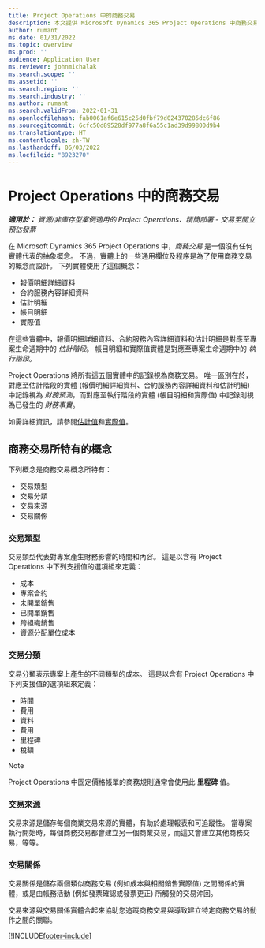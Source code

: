```yaml
---
title: Project Operations 中的商務交易
description: 本文提供 Microsoft Dynamics 365 Project Operations 中商務交易概念的概觀。
author: rumant
ms.date: 01/31/2022
ms.topic: overview
ms.prod: ''
audience: Application User
ms.reviewer: johnmichalak
ms.search.scope: ''
ms.assetid: ''
ms.search.region: ''
ms.search.industry: ''
ms.author: rumant
ms.search.validFrom: 2022-01-31
ms.openlocfilehash: fab0061af6e615c25d0fbf79d024370285dc6f86
ms.sourcegitcommit: 6cfc50d89528df977a8f6a55c1ad39d99800d9b4
ms.translationtype: HT
ms.contentlocale: zh-TW
ms.lasthandoff: 06/03/2022
ms.locfileid: "8923270"
---
```

# <a name="business-transactions-in-project-operations"></a>Project Operations 中的商務交易

_**適用於：** 資源/非庫存型案例適用的 Project Operations、精簡部署 - 交易至開立預估發票_

在 Microsoft Dynamics 365 Project Operations 中，*商務交易* 是一個沒有任何實體代表的抽象概念。 不過，實體上的一些通用欄位及程序是為了使用商務交易的概念而設計。 下列實體使用了這個概念：

- 報價明細詳細資料
- 合約服務內容詳細資料
- 估計明細
- 帳目明細
- 實際值

在這些實體中，報價明細詳細資料、合約服務內容詳細資料和估計明細是對應至專案生命週期中的 *估計階段*。 帳目明細和實際值實體是對應至專案生命週期中的 *執行階段*。

Project Operations 將所有這五個實體中的記錄視為商務交易。 唯一區別在於，對應至估計階段的實體 (報價明細詳細資料、合約服務內容詳細資料和估計明細) 中記錄視為 *財務預測*，而對應至執行階段的實體 (帳目明細和實際值) 中記錄則視為已發生的 *財務事實*。

如需詳細資訊，請參閱[估計值](../project-management/estimating-projects-overview.md)和[實際值](actuals-overview.md)。

## <a name="concepts-that-are-unique-to-business-transactions"></a>商務交易所特有的概念

下列概念是商務交易概念所特有：

- 交易類型
- 交易分類
- 交易來源
- 交易關係

### <a name="transaction-type"></a>交易類型

交易類型代表對專案產生財務影響的時間和內容。 這是以含有 Project Operations 中下列支援值的選項組來定義：

- 成本
- 專案合約
- 未開單銷售
- 已開單銷售
- 跨組織銷售
- 資源分配單位成本

### <a name="transaction-class"></a>交易分類

交易分類表示專案上產生的不同類型的成本。 這是以含有 Project Operations 中下列支援值的選項組來定義：

- 時間
- 費用
- 資料
- 費用
- 里程碑
- 稅額

> [!NOTE]
> Project Operations 中固定價格帳單的商務規則通常會使用此 **里程碑** 值。

### <a name="transaction-origin"></a>交易來源

交易來源是儲存每個商業交易來源的實體，有助於處理報表和可追蹤性。 當專案執行開始時，每個商務交易都會建立另一個商業交易，而這又會建立其他商務交易，等等。

### <a name="transaction-connection"></a>交易關係

交易關係是儲存兩個類似商務交易 (例如成本與相關銷售實際值) 之間關係的實體，或是由帳務活動 (例如發票確認或發票更正) 所觸發的交易沖回。

交易來源與交易關係實體合起來協助您追蹤商務交易與導致建立特定商務交易的動作之間的關聯。

[!INCLUDE[footer-include](../includes/footer-banner.md)]
